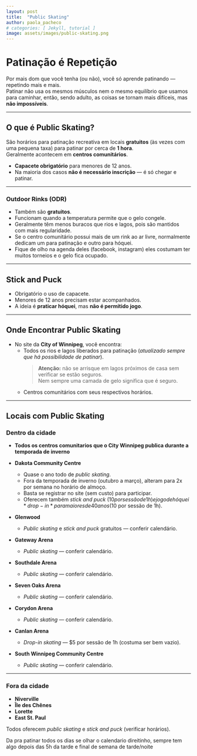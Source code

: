 ```yaml
---
layout: post
title:  "Public Skating"
author: paola_pacheco
# categories: [ Jekyll, tutorial ]
image: assets/images/public-skating.png
---
```


# Patinação é Repetição

Por mais dom que você tenha (ou não), você só aprende patinando — repetindo mais e mais.  
Patinar não usa os mesmos músculos nem o mesmo equilíbrio que usamos para caminhar, então, sendo adulto, as coisas se tornam mais difíceis, mas **não impossíveis**.

---

## O que é Public Skating?

São horários para patinação recreativa em locais **gratuitos** (às vezes com uma pequena taxa) para patinar por cerca de **1 hora**.  
Geralmente acontecem em **centros comunitários**.

- **Capacete obrigatório** para menores de 12 anos.
- Na maioria dos casos **não é necessário inscrição** — é só chegar e patinar.

---

### Outdoor Rinks (ODR)
- Também são **gratuitos**.
- Funcionam quando a temperatura permite que o gelo congele.
- Geralmente têm menos buracos que rios e lagos, pois são mantidos com mais regularidade.
- Se o centro comunitário possui mais de um rink ao ar livre, normalmente dedicam um para patinação e outro para hóquei.
- Fique de olho na agenda deles (facebook, instagram) eles costumam ter muitos torneios e o gelo fica ocupado.

---

## Stick and Puck
- Obrigatório o uso de capacete.
- Menores de 12 anos precisam estar acompanhados.
- A ideia é **praticar hóquei**, mas **não é permitido jogo**.

---

## Onde Encontrar Public Skating

- No site da **City of Winnipeg**, você encontra:
  - Todos os rios e lagos liberados para patinação (*atualizado sempre que há possibilidade de patinar*).
    > **Atenção:** não se arrisque em lagos próximos de casa sem verificar se estão seguros.  
    Nem sempre uma camada de gelo significa que é seguro.
  - Centros comunitários com seus respectivos horários.

---

## Locais com Public Skating

### Dentro da cidade
- **Todos os centros comunitarios que o City Winnipeg publica durante a temporada de inverno**  

- **Dakota Community Centre**  
  - Quase o ano todo de *public skating*.  
  - Fora da temporada de inverno (outubro a março), alteram para 2x por semana no horário de almoço.  
  - Basta se registrar no site (sem custo) para participar.  
  - Oferecem também *stick and puck* ($10 por sessão de 1h) e jogo de hóquei *drop-in* para maiores de 40 anos ($10 por sessão de 1h).

- **Glenwood**  
  - *Public skating* e *stick and puck* gratuitos — conferir calendário.

- **Gateway Arena**  
  - *Public skating* — conferir calendário.

- **Southdale Arena**  
  - *Public skating* — conferir calendário.

- **Seven Oaks Arena**  
  - *Public skating* — conferir calendário.

- **Corydon Arena**  
  - *Public skating* — conferir calendário.

- **Canlan Arena**  
  - *Drop-in skating* — $5 por sessão de 1h (costuma ser bem vazio).

- **South Winnipeg Community Centre**  
  - *Public skating* — conferir calendário.

---

### Fora da cidade

- **Niverville**  
- **Île des Chênes**  
- **Lorette**  
- **East St. Paul**  

Todos oferecem *public skating* e *stick and puck* (verificar horários).

Da pra patinar todos os dias se olhar o calendario direitinho, sempre tem algo depois das 5h da tarde e final de semana de tarde/noite